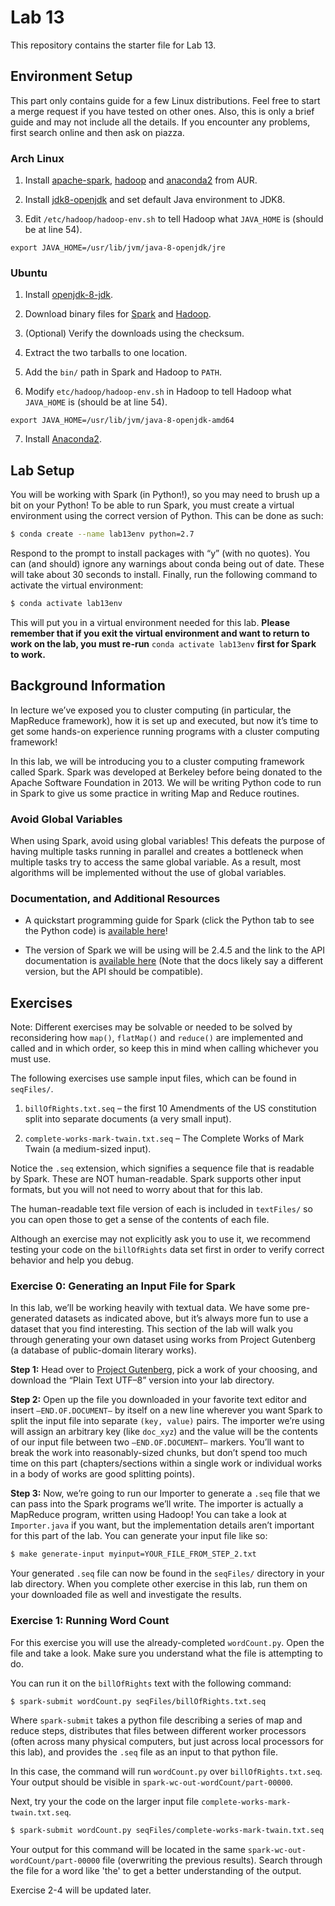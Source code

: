 # Lab 13

This repository contains the starter file for Lab 13.

## Environment Setup

This part only contains guide for a few Linux distributions. Feel free to start a merge request if you have tested on other ones. Also, this is only a brief guide and may not include all the details. If you encounter any problems, first search online and then ask on piazza.

### Arch Linux

1. Install [apache-spark](https://aur.archlinux.org/packages/apache-spark/), [hadoop](https://aur.archlinux.org/packages/hadoop/) and [anaconda2](https://aur.archlinux.org/packages/anaconda2/) from AUR.

2. Install [jdk8-openjdk](https://www.archlinux.org/packages/extra/x86_64/jdk8-openjdk/) and set default Java environment to JDK8.

3. Edit `/etc/hadoop/hadoop-env.sh` to tell Hadoop what `JAVA_HOME` is (should be at line 54).
```
export JAVA_HOME=/usr/lib/jvm/java-8-openjdk/jre
```

### Ubuntu 

1. Install [openjdk-8-jdk](https://packages.ubuntu.com/bionic/openjdk-8-jdk).

2. Download binary files for [Spark](https://www.apache.org/dyn/closer.lua/spark/spark-2.4.5/spark-2.4.5-bin-hadoop2.7.tgz) and [Hadoop](https://www.apache.org/dyn/closer.cgi/hadoop/common/hadoop-3.2.1/hadoop-3.2.1.tar.gz).

3. (Optional) Verify the downloads using the checksum.

4. Extract the two tarballs to one location.

5. Add the `bin/` path in Spark and Hadoop to `PATH`.

6. Modify `etc/hadoop/hadoop-env.sh` in Hadoop to tell Hadoop what `JAVA_HOME` is (should be at line 54).
```
export JAVA_HOME=/usr/lib/jvm/java-8-openjdk-amd64
```

7. Install [Anaconda2](https://repo.anaconda.com/archive/Anaconda2-2019.10-Linux-x86_64.sh).

## Lab Setup

You will be working with Spark (in Python!), so you may need to brush up a bit on your Python! To be able to run Spark, you must create a virtual environment using the correct version of Python. This can be done as such:
```bash
$ conda create --name lab13env python=2.7
```

Respond to the prompt to install packages with “y” (with no quotes). You can (and should) ignore any warnings about conda being out of date. These will take about 30 seconds to install. Finally, run the following command to activate the virtual environment:

```bash
$ conda activate lab13env
```

This will put you in a virtual environment needed for this lab. **Please remember that if you exit the virtual environment and want to return to work on the lab, you must re-run** `conda activate lab13env` **first for Spark to work.**

## Background Information

In lecture we’ve exposed you to cluster computing (in particular, the MapReduce framework), how it is set up and executed, but now it’s time to get some hands-on experience running programs with a cluster computing framework!

In this lab, we will be introducing you to a cluster computing framework called Spark. Spark was developed at Berkeley before being donated to the Apache Software Foundation in 2013. We will be writing Python code to run in Spark to give us some practice in writing Map and Reduce routines.

### Avoid Global Variables

When using Spark, avoid using global variables! This defeats the purpose of having multiple tasks running in parallel and creates a bottleneck when multiple tasks try to access the same global variable. As a result, most algorithms will be implemented without the use of global variables.

### Documentation, and Additional Resources

- A quickstart programming guide for Spark (click the Python tab to see the Python code) is [available here](https://spark.apache.org/docs/latest/rdd-programming-guide.html)!

- The version of Spark we will be using will be 2.4.5 and the link to the API documentation is [available here](https://spark.apache.org/docs/latest/api/python/index.html) (Note that the docs likely say a different version, but the API should be compatible).

## Exercises

Note: Different exercises may be solvable or needed to be solved by reconsidering how `map()`, `flatMap()` and `reduce()` are implemented and called and in which order, so keep this in mind when calling whichever you must use.

The following exercises use sample input files, which can be found in `seqFiles/`.

1. `billOfRights.txt.seq` – the first 10 Amendments of the US constitution split into separate documents (a very small input).

2. `complete-works-mark-twain.txt.seq` – The Complete Works of Mark Twain (a medium-sized input).

Notice the `.seq` extension, which signifies a sequence file that is readable by Spark. These are NOT human-readable. Spark supports other input formats, but you will not need to worry about that for this lab.

The human-readable text file version of each is included in `textFiles/` so you can open those to get a sense of the contents of each file.

Although an exercise may not explicitly ask you to use it, we recommend testing your code on the `billOfRights` data set first in order to verify correct behavior and help you debug.

### Exercise 0: Generating an Input File for Spark

In this lab, we’ll be working heavily with textual data. We have some pre-generated datasets as indicated above, but it’s always more fun to use a dataset that you find interesting. This section of the lab will walk you through generating your own dataset using works from Project Gutenberg (a database of public-domain literary works).

**Step 1:** Head over to [Project Gutenberg](https://www.gutenberg.org/), pick a work of your choosing, and download the “Plain Text UTF–8” version into your lab directory.

**Step 2:** Open up the file you downloaded in your favorite text editor and insert `—END.OF.DOCUMENT—` by itself on a new line wherever you want Spark to split the input file into separate `(key, value)` pairs. The importer we’re using will assign an arbitrary key (like `doc_xyz`) and the value will be the contents of our input file between two `—END.OF.DOCUMENT—` markers. You’ll want to break the work into reasonably-sized chunks, but don’t spend too much time on this part (chapters/sections within a single work or individual works in a body of works are good splitting points).

**Step 3:** Now, we’re going to run our Importer to generate a `.seq` file that we can pass into the Spark programs we’ll write. The importer is actually a MapReduce program, written using Hadoop! You can take a look at `Importer.java` if you want, but the implementation details aren’t important for this part of the lab. You can generate your input file like so:
```bash
$ make generate-input myinput=YOUR_FILE_FROM_STEP_2.txt
```

Your generated `.seq` file can now be found in the `seqFiles/` directory in your lab directory. When you complete other exercise in this lab, run them on your downloaded file as well and investigate the results.

### Exercise 1: Running Word Count

For this exercise you will use the already-completed `wordCount.py`. Open the file and take a look. Make sure you understand what the file is attempting to do.

You can run it on the `billOfRights` text with the following command:
```bash
$ spark-submit wordCount.py seqFiles/billOfRights.txt.seq
```

Where `spark-submit` takes a python file describing a series of map and reduce steps, distributes that files between different worker processors (often across many physical computers, but just across local processors for this lab), and provides the `.seq` file as an input to that python file.

In this case, the command will run `wordCount.py` over `billOfRights.txt.seq`. Your output should be visible in `spark-wc-out-wordCount/part-00000`.

Next, try your the code on the larger input file `complete-works-mark-twain.txt.seq`.
```bash
$ spark-submit wordCount.py seqFiles/complete-works-mark-twain.txt.seq
```

Your output for this command will be located in the same `spark-wc-out-wordCount/part-00000` file (overwriting the previous results). Search through the file for a word like 'the' to get a better understanding of the output.

Exercise 2-4 will be updated later.
